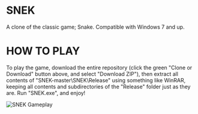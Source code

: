# SNEK

A clone of the classic game; Snake. Compatible with Windows 7 and up.

HOW TO PLAY
===========
To play the game, download the entire repository (click the green "Clone or Download" button above, and select "Download ZIP"), then extract all contents of "SNEK-master\SNEK\Release" using something like WinRAR, keeping all contents and subdirectories of the "Release" folder just as they are. Run "SNEK.exe", and enjoy!

![SNEK Gameplay](https://static.wixstatic.com/media/dfc191_2b8c85309d6d4e989cf115a14c6ed5cb~mv2.png/v1/fill/w_559,h_289,al_c,q_85,usm_0.66_1.00_0.01/snake%20sc%20big.webp)
